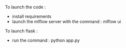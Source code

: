 To launch the code :

- install requirements
- launch the mlflow server with the command : mlflow ui

To launch flask : 

- run the command : python app.py

